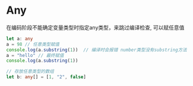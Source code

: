 # Any

在编码阶段不能确定变量类型时指定any类型，来跳过编译检查, 可以赋任意值

```typescript
let a: any
a = 98 // 任意类型赋值
console.log(a.substring(1))  // 编译时会报错 number类型没有substring方法
a = "hello" // 最终赋值
console.log(a.substring(1)) 

// 存放任意类型的数组
let b: any[] = [1, "2", false] 
```
